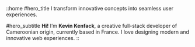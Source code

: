 ::home
#hero_title
I transform innovative concepts into seamless user experiences.

#hero_subtitle
**Hi!** I’m **Kevin Kenfack**, a creative full-stack developer of Cameroonian origin, currently based in France. I love designing modern and innovative web experiences.
::
